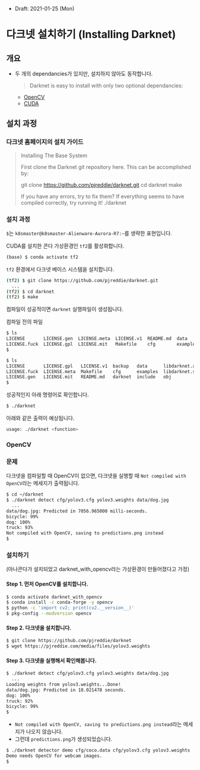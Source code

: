 * Draft: 2021-01-25 (Mon)

# 다크넷 설치하기 (Installing Darknet) 

## 개요
* 두 개의 dependancies가 있지만, 설치하지 않아도 동작합니다.
  > Darknet is easy to install with only two optional dependancies:
  
  * [OpenCV](https://opencv.org/)
  * [CUDA](https://developer.nvidia.com/cuda-downloads)
  
## 설치 과정

### 다크넷 홈페이지의 설치 가이드

> Installing The Base System
> 
> First clone the Darknet git repository here. This can be accomplished by:
> 
> git clone https://github.com/pjreddie/darknet.git
> cd darknet
> make
>
> If you have any errors, try to fix them? If everything seems to have compiled correctly, try running it!
> ./darknet

### 설치 과정 

`$`는 `k8smaster@k8smaster-Alienware-Aurora-R7:~`를 생략한 표현입니다.

CUDA를 설치한 콘다 가상환경인 `tf2`를 활성화합니다.
```bash
(base) $ conda activate tf2
```

`tf2` 환경에서 다크넷 베이스 시스템을 설치합니다.
```bash
(tf2) $ git clone https://github.com/pjreddie/darknet.git
  ...
(tf2) $ cd darknet
(tf2) $ make 
```

컴파일이 성공적이면 `darknet` 실행파일이 생성됩니다. 

컴파일 전의 파일
```bash
$ ls
LICENSE       LICENSE.gen  LICENSE.meta  LICENSE.v1  README.md  data      include  scripts
LICENSE.fuck  LICENSE.gpl  LICENSE.mit   Makefile    cfg        examples  python   src
$
```

``` bash
$ ls
LICENSE       LICENSE.gpl   LICENSE.v1  backup   data      libdarknet.a   python   src
LICENSE.fuck  LICENSE.meta  Makefile    cfg      examples  libdarknet.so  results
LICENSE.gen   LICENSE.mit   README.md   darknet  include   obj            script
$
```

성공적인지 아래 명령어로 확인합니다.
```bash
$ ./darknet
```
아래와 같은 출력이 예상됩니다.
```bash
usage: ./darknet <function>
```

### OpenCV

### 문제

다크넷을 컴파일할 때 OpenCV이 없으면, 다크넷을 실행할 때 `Not compiled with OpenCV`라는 메세지가 출력됩니다.

```bash
$ cd ~/darknet
$ ./darknet detect cfg/yolov3.cfg yolov3.weights data/dog.jpg
  ...
data/dog.jpg: Predicted in 7056.965000 milli-seconds.
bicycle: 99%
dog: 100%
truck: 93%
Not compiled with OpenCV, saving to predictions.png instead
$
```

### 설치하기

(아나콘다가 설치되었고 darknet_with_opencv라는 가상환경이 만들어졌다고 가정)

#### Step 1. 먼저 OpenCV를 설치합니다.

```bash
$ conda activate darknet_with_opencv
$ conda install -c conda-forge -y opencv
$ python -c 'import cv2; print(cv2.__version__)'
$ pkg-config --modversion opencv
```

#### Step 2. 다크넷을 설치합니다.

```bash
$ git clone https://github.com/pjreddie/darknet
$ wget https://pjreddie.com/media/files/yolov3.weights
```

#### Step 3. 다크넷을 실행해서 확인해봅니다.

```bash
$ ./darknet detect cfg/yolov3.cfg yolov3.weights data/dog.jpg
  ...
Loading weights from yolov3.weights...Done!
data/dog.jpg: Predicted in 18.021478 seconds.
dog: 100%
truck: 92%
bicycle: 99%
$
```

* `Not compiled with OpenCV, saving to predictions.png instead`라는 메세지가 나오지 않습니다.
* 그런데 `predictions.png`가 생성되었습니다.

```bash
$ ./darknet detector demo cfg/coco.data cfg/yolov3.cfg yolov3.weights
Demo needs OpenCV for webcam images.
$
```

